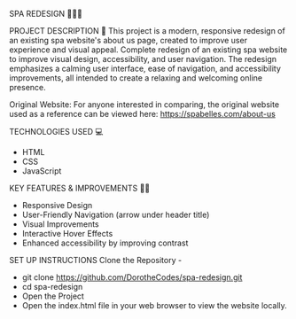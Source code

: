 SPA REDESIGN 🧖🏾‍♀️

PROJECT DESCRIPTION 📝
This project is a modern, responsive redesign of an existing spa website's about us page, created to improve user experience and visual appeal. Complete redesign of an existing spa website to improve visual design, accessibility, and user navigation. The redesign emphasizes a calming user interface, ease of navigation, and accessibility improvements, all intended to create a relaxing and welcoming online presence.

Original Website: For anyone interested in comparing, the original website used as a reference can be viewed here: https://spabelles.com/about-us

TECHNOLOGIES USED 💻
- HTML 
- CSS 
- JavaScript 

KEY FEATURES & IMPROVEMENTS 👍🏾
- Responsive Design
- User-Friendly Navigation (arrow under header title)
- Visual Improvements
- Interactive Hover Effects
- Enhanced accessibility by improving contrast

SET UP INSTRUCTIONS
Clone the Repository -
- git clone https://github.com/DorotheCodes/spa-redesign.git
- cd spa-redesign
- Open the Project
- Open the index.html file in your web browser to view the website locally.
